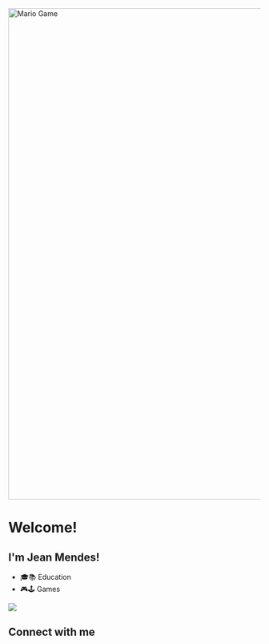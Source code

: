 <img src="https://github.com/TheDudeThatCode/TheDudeThatCode/blob/master/Assets/Mario_Gameplay.gif" alt="Mario Game" width="980">

# Welcome!

## I'm Jean Mendes!

<!--
- 🔭 I’m currently working on ...
- 🌱 I’m currently learning ...
- 👯 I’m looking to collaborate on ...
- 🤔 I’m looking for help with ...
- 💬 Ask me about ...
- 📫 How to reach me: ...
- 😄 Pronouns: ...
- ⚡ Fun fact: ...
-->

- 🎓📚 Education
- 🎮🕹 Games

<a>
  <img align="center" src="https://github-readme-stats.vercel.app/api/top-langs/?username=jeanvga&theme=dark&hide_langs_below=1" />
</a>

## Connect with me
